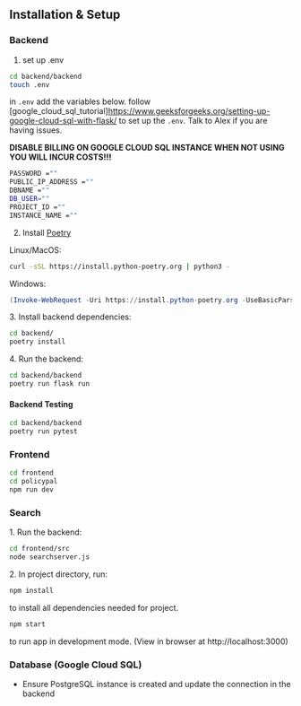 ## Installation & Setup

### Backend
1. set up .env
```sh
cd backend/backend
touch .env

```

in `.env` add the variables below. follow [google_cloud_sql_tutorial]https://www.geeksforgeeks.org/setting-up-google-cloud-sql-with-flask/ to set up the `.env`. Talk to Alex if you are having issues.

**DISABLE BILLING ON GOOGLE CLOUD SQL INSTANCE WHEN NOT USING YOU WILL INCUR COSTS!!!**

```sh
PASSWORD =""
PUBLIC_IP_ADDRESS =""
DBNAME =""
DB_USER=""
PROJECT_ID =""
INSTANCE_NAME =""
```
2. Install [Poetry](https://python-poetry.org/docs/#installing-with-the-official-installer)

Linux/MacOS:
```sh
curl -sSL https://install.python-poetry.org | python3 - 
```

Windows:
```powershell
(Invoke-WebRequest -Uri https://install.python-poetry.org -UseBasicParsing).Content | py -
```

3\. Install backend dependencies:
```sh
cd backend/
poetry install
```

4\. Run the backend:
```sh
cd backend/backend
poetry run flask run
```

#### Backend Testing
```sh
cd backend/backend
poetry run pytest
```

### Frontend
```sh
cd frontend
cd policypal
npm run dev
```

### Search
1\. Run the backend:
```sh
cd frontend/src
node searchserver.js
```

2\. In project directory, run:

```sh
npm install
```
to install all dependencies needed for project.

```sh
npm start
```
to run app in development mode. (View in browser at http://localhost:3000)

### Database (Google Cloud SQL)
- Ensure PostgreSQL instance is created and update the connection in the backend

